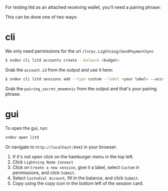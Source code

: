 For testing litd as an attached receiving wallet, you'll need a pairing phrase:

This can be done one of two ways:

# cli

We only need permissions for the uri `/lnrpc.Lightning/SendPaymentSync`

```bash
$ sndev cli litd accounts create --balance <budget>
```

Grab the `account.id` from the output and use it here:
```bash
$ sndev cli litd sessions add --type custom --label <your label> --account_id <account_id> --uri /lnrpc.Lightning/SendPaymentSync
```

Grab the `pairing_secret_mnemonic` from the output and that's your pairing phrase.

# gui

To open the gui, run:

```bash
sndev open litd
```

Or navigate to `http://localhost:8443` in your browser.

1. If it's not open click on the hamburger menu in the top left.
2. Click `Lightning Node Connect`
3. Click on `Create a new session`, give it a label, select `Custom` in perimissions, and click `Submit`.
4. Select `Custodial Account`, fill in the balance, and click `Submit`.
5. Copy using the copy icon in the bottom left of the session card.

